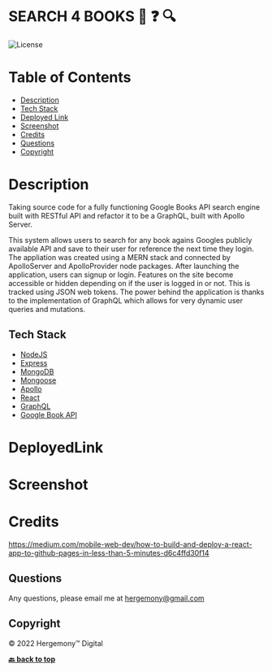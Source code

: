 # SEARCH 4 BOOKS  📙 ❓ 🔍 

![License](https://img.shields.io/badge/License-MIT-blue)

# Table of Contents
* [Description](##Description)
* [Tech Stack](#Techstack)
* [Deployed Link](##DeployedLink)
* [Screenshot](#Screenshot)
* [Credits](#Credits)
* [Questions](#Questions)
* [Copyright](#Copyright)


# Description
Taking source code for a fully functioning Google Books API search engine built with RESTful API and refactor it to be a GraphQL, built with Apollo Server.

This system allows users to search for any book agains Googles publicly available API and save to their user for reference the next time they login. The appliation was created using a MERN stack and connected by ApolloServer and ApolloProvider node packages. After launching the application, users can signup or login. Features on the site become accessible or hidden depending on if the user is logged in or not. This is tracked using JSON web tokens. The power behind the application is thanks to the implementation of GraphQL which allows for very dynamic user queries and mutations.


## Tech Stack
* [NodeJS](https://nodejs.org/en)
* [Express](https://expressjs.com/)
* [MongoDB](https://www.mongodb.com/cloud/atlas)
* [Mongoose](https://mongoosejs.com/)
* [Apollo](https://www.apollographql.com/)
* [React](https://reactjs.org/)
* [GraphQL](https://graphql.org/)
* [Google Book API](https://developers.google.com/books)

# DeployedLink


# Screenshot



# Credits
https://medium.com/mobile-web-dev/how-to-build-and-deploy-a-react-app-to-github-pages-in-less-than-5-minutes-d6c4ffd30f14



## Questions
Any questions, please email me at hergemony@gmail.com


## Copyright
©️ 2022 Hergemony™️ Digital

**[🔙 back to top](#description)**
